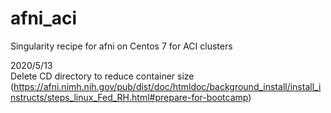 # afni_aci
Singularity recipe for afni on Centos 7 for ACI clusters

2020/5/13  
Delete CD directory to reduce container size  
(https://afni.nimh.nih.gov/pub/dist/doc/htmldoc/background_install/install_instructs/steps_linux_Fed_RH.html#prepare-for-bootcamp)
